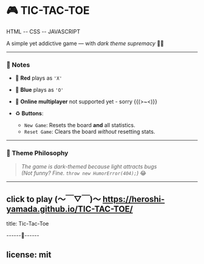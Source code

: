# 🎮 TIC-TAC-TOE  
HTML -- CSS -- JAVASCRIPT

A simple yet addictive game — with *dark theme supremacy* 🌚✨  


---  


### **📝 Notes**  

- 🔴 **Red** plays as `'X'`  
- 🔵 **Blue** plays as `'O'`  
- 🚫 **Online multiplayer** not supported yet - sorry {{(>~<)}}

- ♻ **Buttons**:  
  - `New Game`: Resets the board **and** all statistics.  
  - `Reset Game`: Clears the board *without* resetting stats.  


---  



### **🎨 Theme Philosophy**  
> *The game is dark-themed because light attracts bugs*  
> *(Not funny? Fine. `throw new HumorError(404);`)* 😂  
---
click to play (〜￣▽￣)〜  https://heroshi-yamada.github.io/TIC-TAC-TOE/
---
title: Tic-Tac-Toe  

------🐳------

license: mit   
---
